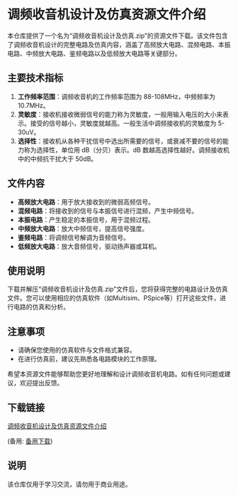 # 调频收音机设计及仿真资源文件介绍

本仓库提供了一个名为“调频收音机设计及仿真.zip”的资源文件下载。该文件包含了调频收音机设计的完整电路及仿真内容，涵盖了高频放大电路、混频电路、本振电路、中频放大电路、鉴频电路以及低频放大电路等关键部分。

## 主要技术指标

1. **工作频率范围**：调频收音机的工作频率范围为 88-108MHz，中频频率为 10.7MHz。
2. **灵敏度**：接收机接收微弱信号的能力称为灵敏度，一般用输入电压的大小来表示。接受的信号越小，灵敏度就越高。一般生活中调频接收机的灵敏度为 5-30uV。
3. **选择性**：接收机从各种干扰信号中选出所需要的信号，或衰减不要的信号的能力称为选择性，单位用 dB（分贝）表示。dB 数越高选择性越好。调频接收机中的中频抗干扰大于 50dB。

## 文件内容

- **高频放大电路**：用于放大接收到的微弱高频信号。
- **混频电路**：将接收到的信号与本振信号进行混频，产生中频信号。
- **本振电路**：产生稳定的本振信号，用于混频过程。
- **中频放大电路**：放大中频信号，提高信号强度。
- **鉴频电路**：将调频信号解调为音频信号。
- **低频放大电路**：放大音频信号，驱动扬声器或耳机。

## 使用说明

下载并解压“调频收音机设计及仿真.zip”文件后，您将获得完整的电路设计及仿真文件。您可以使用相应的仿真软件（如Multisim、PSpice等）打开这些文件，进行电路的仿真和分析。

## 注意事项

- 请确保您使用的仿真软件与文件格式兼容。
- 在进行仿真前，建议先熟悉各电路模块的工作原理。

希望本资源文件能够帮助您更好地理解和设计调频收音机电路。如有任何问题或建议，欢迎提出反馈。

## 下载链接
[调频收音机设计及仿真资源文件介绍](https://pan.quark.cn/s/8f18c878885c) 

(备用: [备用下载](https://pan.baidu.com/s/1L2wlqXMowNy36ZqJq8gKRA?pwd=1234))

## 说明

该仓库仅用于学习交流，请勿用于商业用途。
